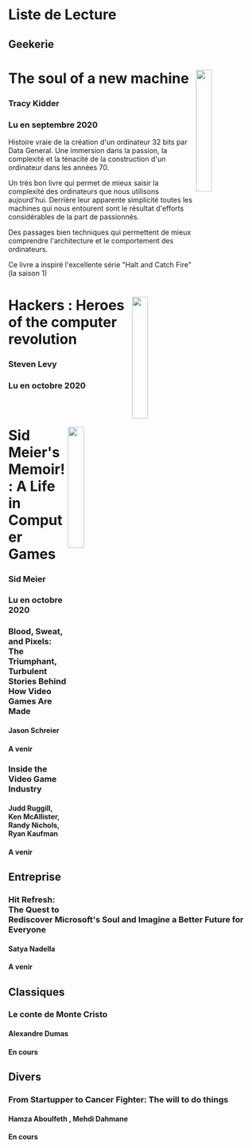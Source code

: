 # Liste de Lecture

## Geekerie

<div width="100%">
  <img width="25%" align="right" src="https://i.gr-assets.com/images/S/compressed.photo.goodreads.com/books/1431802320l/19188077._SY475_.jpg">
  <h1>The soul of a new machine</h1>
  <h3>Tracy Kidder</h3>
  <h3>Lu en septembre 2020</h3>

  <p>Histoire vraie de la création d'un ordinateur 32 bits par Data General. Une immersion dans la passion, la complexité et la ténacité de la construction d'un ordinateur dans les années 70. </p>
  <p>Un très bon livre qui permet de mieux saisir la complexité des ordinateurs que nous utilisons aujourd'hui. Derrière leur apparente simplicité toutes les machines qui nous entourent sont le résultat d'efforts considérables de la part de passionnés.</p>
  <p>Des passages bien techniques qui permettent de mieux comprendre l'architecture et le comportement des ordinateurs.</p>
  <p>Ce livre a inspiré l'excellente série "Halt and Catch Fire" (la saison 1)</p>
</div> 

<div width="100%">
  <img width="25%" align="right" src="https://images-na.ssl-images-amazon.com/images/I/91JTO5QC9vL.jpg">
  <h1>Hackers : Heroes of the computer revolution</h1>
  <h3>Steven Levy</h3>
  <h3>Lu en octobre 2020</h3>
</div>
<br>
<div>
  <img width="25%" align="right" src="https://i1.wp.com/www.alwaysforkeyboard.com/wp-content/uploads/2020/05/sid_meier_2.jpg?resize=648%2C978&ssl=1">
  <h1>Sid Meier's Memoir!: A Life in Computer Games</h1>
  <h3>Sid Meier</h3>
  <h3>Lu en octobre 2020</h3>
</div>

### Blood, Sweat, and Pixels: The Triumphant, Turbulent Stories Behind How Video Games Are Made
#### Jason Schreier
#### A venir

### Inside the Video Game Industry
#### Judd Ruggill, Ken McAllister, Randy Nichols, Ryan Kaufman
#### A venir

## Entreprise

### Hit Refresh: The Quest to Rediscover Microsoft's Soul and Imagine a Better Future for Everyone
#### Satya Nadella 
#### A venir

## Classiques

### Le conte de Monte Cristo
#### Alexandre Dumas
#### En cours

## Divers

### From Startupper to Cancer Fighter: The will to do things
#### Hamza Aboulfeth , Mehdi Dahmane
#### En cours
